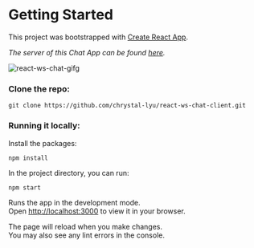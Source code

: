 # Getting Started

This project was bootstrapped with [Create React App](https://github.com/facebook/create-react-app).

*The server of this Chat App can be found [here](https://github.com/chrystal-lyu/react-ws-chat-server).*

![react-ws-chat-gifg](./assets/react-ws-chat.gif)

### Clone the repo:

```
git clone https://github.com/chrystal-lyu/react-ws-chat-client.git
```


### Running it locally:
Install the packages:

```
npm install
```

In the project directory, you can run:

```
npm start
```

Runs the app in the development mode.\
Open [http://localhost:3000](http://localhost:3000) to view it in your browser.

The page will reload when you make changes.\
You may also see any lint errors in the console.

